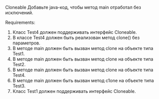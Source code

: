 Cloneable
Добавьте java-код, чтобы метод main отработал без исключений.


Requirements:
1. Класс Test4 должен поддерживать интерфейс Cloneable.
2. В классе Test4 должен быть реализован метод clone() без параметров.
3. В методе main должен быть вызван метод clone на объекте типа Test1.
4. В методе main должен быть вызван метод clone на объекте типа Test2.
5. В методе main должен быть вызван метод clone на объекте типа Test4.
6. В методе main должен быть вызван метод c1one на объекте типа Test3.
7. Класс Test1 должен поддерживать интерфейс Cloneable.
